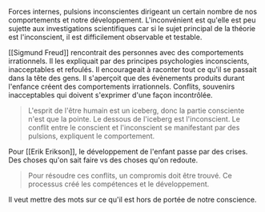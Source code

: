 Forces internes, pulsions inconscientes dirigeant un certain nombre de nos comportements et notre développement.
L'inconvénient est qu'elle est peu sujette aux investigations scientifiques car si le sujet principal de la théorie est l'inconscient, il est difficilement observable et testable.


[[Sigmund Freud]] rencontrait des personnes avec des comportements irrationnels. Il les expliquait par des principes psychologies inconscients, inacceptables et refoulés.
Il encourageait à raconter tout ce qu'il se passait dans la tête des gens. Il s'aperçoit que des évènements produits durant l'enfance créent des comportements irrationnels.
Conflits, souvenirs inacceptables qui doivent s'exprimer d'une façon incontrôlée.

> L'esprit de l'être humain est un iceberg, donc la partie consciente n'est que la pointe.
> Le dessous de l'iceberg est l'inconscient. 
> Le conflit entre le conscient et l'inconscient se manifestant par des pulsions, expliquent le comportement.



Pour [[Erik Erikson]], le développement de l'enfant passe par des crises. Des choses qu'on sait faire vs des choses qu'on redoute.

>Pour résoudre ces conflits, un compromis doit être trouvé. Ce processus créé les compétences et le développement. 

Il veut mettre des mots sur ce qu'il est hors de portée de notre conscience.






